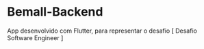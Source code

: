 # Bemall-Backend
App desenvolvido com Flutter, para representar o desafio [ Desafio Software Engineer ]
